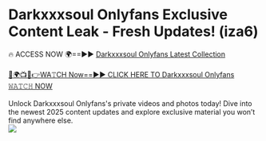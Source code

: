 # Darkxxxsoul Onlyfans Exclusive Content Leak - Fresh Updates! (iza6)

🔥 ACCESS NOW 🌍==►► <a href="https://tinyurl.com/kvy9nzfs" rel="nofollow">Darkxxxsoul Onlyfans Latest Collection</a>
<br><br>
[🔴🌍📺📱👉WA𝚃CH Now==►► CLICK HERE TO Darkxxxsoul Onlyfans 𝚆𝙰𝚃𝙲𝙷 NOW](https://tinyurl.com/kvy9nzfs)
<br><br>
Unlock Darkxxxsoul Onlyfans's private videos and photos today! Dive into the newest 2025 content updates and explore exclusive material you won’t find anywhere else.
<br>
<a href="https://tinyurl.com/kvy9nzfs" rel="nofollow" data-target="animated-image.originalLink"><img src="https://camo.githubusercontent.com/8a4f000d20f83aca3bf7ec5f350d767afa0574a8a352519fd8cfa583a6f93a33/68747470733a2f2f692e696d6775722e636f6d2f644a486b345a712e676966" data-canonical-src="https://i.imgur.com/dJHk4Zq.gif" style="max-width: 100%; display: inline-block;" data-target="animated-image.originalImage"></a>
<br>

